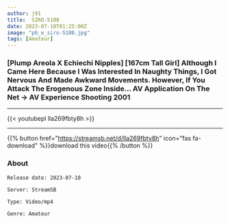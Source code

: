 ```yaml
---
author: j91
title:  SIRO-5108 
date: 2023-07-10T01:25:00Z
image: "pb_e_siro-5108.jpg"
tags: [Amateur]
---
```


### [Plump Areola X Echiechi Nipples] [167cm Tall Girl] Although I Came Here Because I Was Interested In Naughty Things, I Got Nervous And Made Awkward Movements. However, If You Attack The Erogenous Zone Inside… AV Application On The Net → AV Experience Shooting 2001
___

{{< youtubepl lla269fbty8h >}}
___

{{% button href="https://streamsb.net/d/lla269fbty8h" icon="fas fa-download" %}}download this video{{% /button %}}
### About

`Release date: 2023-07-10`

`Server: StreamSB`

`Type: Video/mp4`

`Genre:	Amateur`